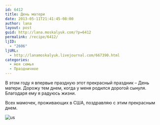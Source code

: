```yaml
---
id: 6412
title: День матери
date: 2013-05-11T21:41:45-08:00
author: lana
layout: post
guid: http://lana.moskalyuk.com/?p=6412
permalink: /recipe/6412/
ljID:
  - "2606"
ljURL:
  - http://lanamoskalyuk.livejournal.com/667390.html
categories:
  - моя семья
  - Праздничное
---
```

В этом году я впервые праздную этот прекрасный праздник &#8211; День матери. Дорожу тем днем, когда у меня родился дорогой сынуля. Благодаря ему я радуюсь жизни.

Всех мамочек, проживающих в США, поздравляю с этим прекрасным днем.

![us](http://farm8.staticflickr.com/7353/8729813551_afb38e16bd_c.jpg)